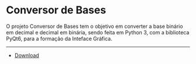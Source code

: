 # Conversor de Bases

 O projeto Conversor de Bases tem o objetivo em converter a base binário em decimal e decimal em binária, sendo feita em Python 3, com a biblioteca PyQt6, para a formação da Inteface Gráfica.

<hr>

- [Download]()
